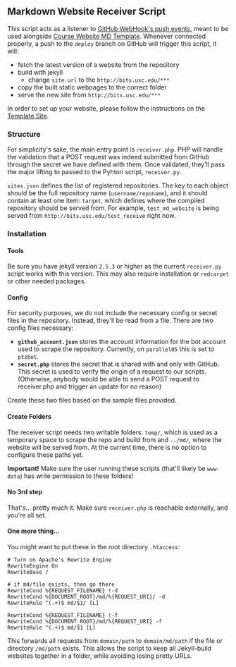 ## Markdown Website Receiver Script

This script acts as a listener to [GitHub WebHook's push events](https://developer.github.com/v3/activity/events/types/#pushevent), meant to be used alongside [Course Website MD Template](https://github.com/usc-cs/md_template). Whenever connected properly, a push to the `deploy` branch on GitHub will trigger this script, it will:

- fetch the latest version of a website from the repository
- build with jekyll
	- change `site.url` to the `http://bits.usc.edu/***`
- copy the built static webpages to the correct folder
- serve the new site from `http://bits.usc.edu/***`

In order to set up your website, please follow the instructions on the [Template Site](http://bits.usc.edu/_md).

### Structure

For simplicity's sake, the main entry point is `receiver.php`. PHP will handle the validation that a POST request was indeed submitted from GitHub through the secret we have defined with them. Once validated, they'll pass the major lifting to passed to the Pyhton script, `receiver.py`.

`sites.json` defines the list of registered repositories. The key to each object should be the full repository name (`username/reponame`), and it should contain at least one item: `target`, which defines where the compiled repository should be served from. For example, `test_md_website` is being served from `http://bits.usc.edu/test_receive` right now. 

### Installation

#### Tools

Be sure you have jekyll version `2.5.3` or higher as the current `receiver.py` script works with this version.  This may also require installation or `redcarpet` or other needed packages.

#### Config

For security purposes, we do not include the necessary config or secret files in the repository. Instead, they'll be read from a file. There are two config files necessary:

- **`github_account.json`** stores the account information for the bot account used to scrape the repository. Currently, on `parallel05` this is set to `ptzbot`.
- **`secret.php`** stores the secret that is shared with and only with GitHub. This secret is used to verify the origin of a request to our scripts. (Otherwise, anybody would be able to send a POST request to receiver.php and trigger an update for no reason)

Create these two files based on the sample files provided. 

#### Create Folders

The receiver script needs two writable folders: `temp/`, which is used as a temporary space to scrape the repo and build from and `../md/`, where the website will be served from. At the current time, there is no option to configure these paths yet.

**Important!** Make sure the user running these scripts (that'll likely be `www-data`) has write permission to these folders!

#### No 3rd step

That's... pretty much it. Make sure `receiver.php` is reachable externally, and you're all set.

#### One more thing...

You might want to put these in the root directory `.htaccess`:

```htaccess
# Turn on Apache's Rewrite Engine
RewriteEngine On
RewriteBase /

# if md/file exists, then go there
RewriteCond %{REQUEST_FILENAME} !-d
RewriteCond %{DOCUMENT_ROOT}/md/%{REQUEST_URI}/ -d
RewriteRule ^(.+)$ md/$1/ [L]

RewriteCond %{REQUEST_FILENAME} !-f
RewriteCond %{DOCUMENT_ROOT}/md/%{REQUEST_URI} -f
RewriteRule ^(.+)$ md/$1 [L]
```

This forwards all requests from `domain/path` to `domain/md/path` if the file or directory `/md/path` exists. This allows the script to keep all Jekyll-build websites together in a folder, while avoiding losing pretty URLs.

